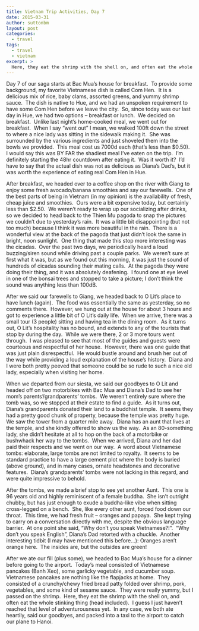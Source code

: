 ```yaml
---
title: Vietnam Trip Activities, Day 7
date: 2015-03-31
author: suttonbm
layout: post
categories:
  - travel
tags:
  - travel
  - vietnam
excerpt: >
  Here, they eat the shrimp with the shell on, and often eat the whole stinking thing (head included)...
---
```

Day 7 of our saga starts at Bac Mua&#8217;s house for breakfast.  To provide some background, my favorite Vietnamese dish is called Com Hen.  It is a delicious mix of rice, baby clams, assorted greens, and yummy shrimp sauce.  The dish is native to Hue, and we had an unspoken requirement to have some Com Hen before we leave the city.  So, since today was our last day in Hue, we had two options &#8211; breakfast or lunch.  We decided on breakfast.  Unlike last night&#8217;s home-cooked meal, we went out for breakfast.  When I say &#8220;went out&#8221; I mean, we walked 100ft down the street to where a nice lady was sitting in the sidewalk making it.  She was surrounded by the various ingredients and just shoveled them into the bowls we provided.  This meal cost us 7000d each (that&#8217;s less than $0.50).  I would say this was BY FAR the shadiest meal I&#8217;ve eaten on the trip.  I&#8217;m definitely starting the 48hr countdown after eating it.  Was it worth it?  I&#8217;d have to say that the actual dish was not as delicious as Diana&#8217;s Dad&#8217;s, but it was worth the experience of eating real Com Hen in Hue.

After breakfast, we headed over to a coffee shop on the river with Giang to enjoy some fresh avocado/banana smoothies and say our farewells.  One of the best parts of being in Vietnam (in my opinion) is the availability of fresh, cheap juice and smoothies.  Ours were a bit expensive today, but certainly less than $2.50.  We weren&#8217;t ready to wrap up our socializing after drinks, so we decided to head back to the Thien Mu pagoda to snap the pictures we couldn&#8217;t due to yesterday&#8217;s rain.  It was a little bit disappointing (but not too much) because I think it was more beautiful in the rain.  There is a wonderful view at the back of the pagoda that just didn&#8217;t look the same in bright, noon sunlight.  One thing that made this stop more interesting was the cicadas.  Over the past two days, we periodically heard a loud buzzing/siren sound while driving past a couple parks.  We weren&#8217;t sure at first what it was, but as we found out this morning, it was just the sound of hundreds of cicadas sounding their mating calls.  At the pagoda they were doing their thing, and it was absolutely deafening.  I found one at eye level in one of the bonsai trees and stopped to take a picture; I don&#8217;t think the sound was anything less than 100dB.

After we said our farewells to Giang, we headed back to O Lit&#8217;s place to have lunch (again).  The food was essentially the same as yesterday, so no comments there.  However, we hung out at the house for about 3 hours and got to experience a little bit of O Lit&#8217;s daily life.  When we arrive, there was a small tour (3 people) sitting and having tea in the dining room.  As it turns out, O Lit&#8217;s hospitality has no bound, and extends to any of the tourists that stop by during the day.  While we were there, 2 or 3 more tours went through.  I was pleased to see that most of the guides and guests were courteous and respectful of her house.  However, there was one guide that was just plain disrespectful.  He would bustle around and brush her out of the way while providing a loud explanation of the house&#8217;s history.  Diana and I were both pretty peeved that someone could be so rude to such a nice old lady, especially when visiting her home.

When we departed from our siesta, we said our goodbyes to O Lit and headed off on two motorbikes with Bac Mua and Diana&#8217;s Dad to see her mom&#8217;s parents&#8217;/grandparents&#8217; tombs.  We weren&#8217;t entirely sure where the tomb was, so we stopped at their estate to find a guide.  As it turns out, Diana&#8217;s grandparents donated their land to a buddhist temple.  It seems they had a pretty good chunk of property, because the temple was pretty huge.  We saw the tower from a quarter mile away.  Diana has an aunt that lives at the temple, and she kindly offered to show us the way.  As an 80-something lady, she didn&#8217;t hesitate at all to hop on the back of a motorbike or bushwhack her way to the tombs.  When we arrived, Diana and her dad paid their respects and we went on our way.  A word about Vietnamese tombs: elaborate, large tombs are not limited to royalty.  It seems to be standard practice to have a large cement plot where the body is buried (above ground), and in many cases, ornate headstones and decorative features.  Diana&#8217;s grandparents&#8217; tombs were not lacking in this regard, and were quite impressive to behold.

After the tombs, we made a brief stop to see yet another Aunt.  This one is 96 years old and highly reminiscent of a female buddha.  She isn&#8217;t outright chubby, but has just enough to exude a buddha-like vibe when sitting cross-legged on a bench.  She, like every other aunt, forced food down our throat.  This time, we had fresh fruit &#8211; oranges and papaya.  She kept trying to carry on a conversation directly with me, despite the obvious language barrier.  At one point she said, &#8220;Why don&#8217;t you speak Vietnamese?!&#8221;.  &#8220;Why don&#8217;t you speak English&#8221;, Diana&#8217;s Dad retorted with a chuckle.  Another interesting tidbit (I may have mentioned this before&#8230;): Oranges aren&#8217;t orange here.  The insides are, but the outsides are green!

After we ate our fill (plus some), we headed to Bac Mua&#8217;s house for a dinner before going to the airport.  Today&#8217;s meal consisted of Vietnamese pancakes (Banh Xeo), some garlicky vegetable, and cucumber soup.  Vietnamese pancakes are nothing like the flapjacks at home.  They consisted of a crunchy/chewy fried bread patty folded over shrimp, pork, vegetables, and some kind of sesame sauce.  They were really yummy, but I passed on the shrimp.  Here, they eat the shrimp with the shell on, and often eat the whole stinking thing (head included).  I guess I just haven&#8217;t reached that level of adventurousness yet.  In any case, we both ate heartily, said our goodbyes, and packed into a taxi to the airport to catch our plane to Hanoi.